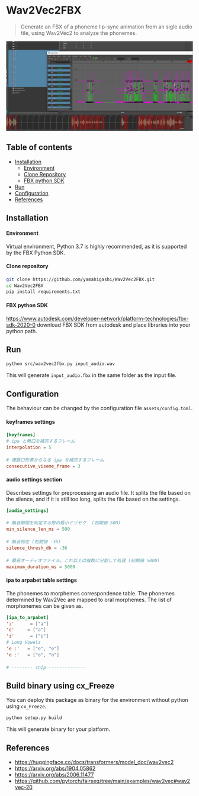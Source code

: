 # Wav2Vec2FBX

> Generate an FBX of a phoneme lip-sync animation from an sigle audio file, using Wav2Vec2 to analyze the phonemes.
> 
![alt text](https://github.com/yamahigashi/Wav2Vec2FBX/blob/doc/Screenshot_434.png?raw=true)


## Table of contents

<!--ts-->
   * [Installation](#installation)
     *  [Environment](#environment)
     *  [Clone Repository](#clone-repository)
     *  [FBX python SDK](#fbx-python-sdk)
  *  [Run](#run)
  *  [Configuration](#configuration)
  *  [References](#references)
<!--te-->


## Installation

#### Environment
Virtual environment, Python 3.7 is highly recommended, as it is supported by the FBX Python SDK.


#### Clone repository
```sh
git clone https://github.com/yamahigashi/Wav2Vec2FBX.git
cd Wav2Vec2FBX
pip install requirements.txt
```

#### FBX python SDK 
https://www.autodesk.com/developer-network/platform-technologies/fbx-sdk-2020-0
download FBX SDK from autodesk and place libraries into your python path.

## Run
```sh
python src/wav2vec2fbx.py input_audio.wav
```
This will generate `input_audio.fbx` in the same folder as the input file.


## Configuration
The behaviour can be changed by the configuration file `assets/config.toml`.

#### keyframes settings

```toml
[keyframes]
# ipa と無口を補完するフレーム
interpolation = 5

# 複数口形素からなる ipa を補完するフレーム
consecutive_viseme_frame = 3
```

#### audio settings section
Describes settings for preprocessing an audio file. It splits the file based on the silence, and if it is still too long, splits the file based on the settings.
```toml
[audio_settings]

# 無音期間を判定する際の最小ミリセク  (初期値 500)
min_silence_len_ms = 500

# 無音判定 (初期値 -36)
silence_thresh_db = -36

# 最長オーディオファイル。これ以上は複数に分割して処理 (初期値 5000)
maximum_duration_ms = 5000   
```

#### ipa to arpabet table settings
The phonemes to morphemes correspondence table. The phonemes determined by Wav2Vec are mapped to oral morphemes. The list of morphonemes can be given as.
```toml
[ipa_to_arpabet]
'ɔ'      = ["a"]
'ɑ'     = ["a"]
'i'      = ["i"]
# Long Vowels
'e ː'   = ["e", "e"]
'o ː'   = ["o", "o"]

# -------- snip --------------
```
## Build binary using cx_Freeze
You can deploy this package as binary for the environment without python using `cx_Freeze`.
```bash
python setup.py build
```
This will generate binary for your platform.


## References
- https://huggingface.co/docs/transformers/model_doc/wav2vec2
- https://arxiv.org/abs/1904.05862
- https://arxiv.org/abs/2006.11477
- https://github.com/pytorch/fairseq/tree/main/examples/wav2vec#wav2vec-20
